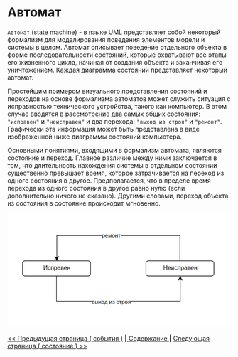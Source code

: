# Автомат

`Автомат` (state machine) - в языке UML представляет собой некоторый формализм для моделирования поведения элементов модели и системы в целом. Автомат описывает поведение отдельного объекта в форме последовательности состояний, которые охватывают все этапы его жизненного цикла, начиная от создания объекта и заканчивая его уничтожением. Каждая диаграмма состояний представляет некоторый автомат.

Простейшим примером визуального представления состояний и переходов на основе формализма автоматов может служить ситуация с исправностью технического устройства, такого как компьютер. В этом случае вводятся в рассмотрение два самых общих состояния: `"исправен"` и `"неисправен"` и два перехода: `"выход из строя"` и `"ремонт"`. Графически эта информация может быть представлена в виде изображенной ниже диаграммы состояний компьютера.

Основными понятиями, входящими в формализм автомата, являются состояние и переход. Главное различие между ними заключается в том, что длительность нахождения системы в отдельном состоянии существенно превышает время, которое затрачивается на переход из одного состояния в другое. Предполагается, что в пределе время перехода из одного состояния в другое равно нулю (если дополнительно ничего не сказано). Другими словами, переход объекта из состояния в состояние происходит мгновенно.

![](/assets/diagram-state/state-use-example.png)

[<< Предыдущая страница ( события )](./event.md)
[**|** Содержание **|**](./README.md)
[Следующая страница ( состояние ) >>](./state.md)

